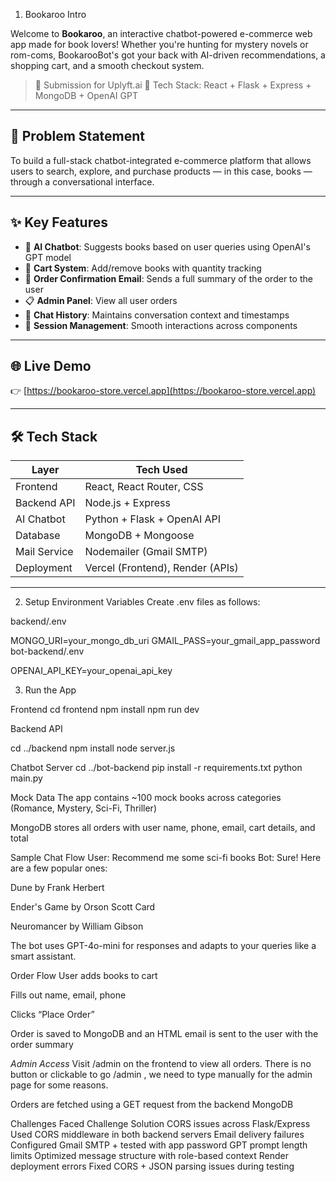 1. Bookaroo Intro

Welcome to **Bookaroo**, an interactive chatbot-powered e-commerce web app made for book lovers! Whether you're hunting for mystery novels or rom-coms, BookarooBot's got your back with AI-driven recommendations, a shopping cart, and a smooth checkout system.

> 🎯 Submission for Uplyft.ai 
> 🚀 Tech Stack: React + Flask + Express + MongoDB + OpenAI GPT

---

## 🧠 Problem Statement

To build a full-stack chatbot-integrated e-commerce platform that allows users to search, explore, and purchase products — in this case, books — through a conversational interface.

---

## ✨ Key Features

- 🤖 **AI Chatbot**: Suggests books based on user queries using OpenAI's GPT model
- 🛒 **Cart System**: Add/remove books with quantity tracking
- 📧 **Order Confirmation Email**: Sends a full summary of the order to the user
- 📋 **Admin Panel**: View all user orders
- 💬 **Chat History**: Maintains conversation context and timestamps
- 🔐 **Session Management**: Smooth interactions across components

---

## 🌐 Live Demo

👉 [https://bookaroo-store.vercel.app](https://bookaroo-store.vercel.app)

---

## 🛠️ Tech Stack

| Layer        | Tech Used                        |
|-------------|----------------------------------|
| Frontend     | React, React Router, CSS         |
| Backend API  | Node.js + Express                |
| AI Chatbot   | Python + Flask + OpenAI API      |
| Database     | MongoDB + Mongoose               |
| Mail Service | Nodemailer (Gmail SMTP)          |
| Deployment   | Vercel (Frontend), Render (APIs) |

---

2. Setup Environment Variables
Create .env files as follows:

backend/.env

MONGO_URI=your_mongo_db_uri
GMAIL_PASS=your_gmail_app_password
bot-backend/.env

OPENAI_API_KEY=your_openai_api_key


3. Run the App

Frontend
cd frontend
npm install
npm run dev

Backend API

cd ../backend
npm install
node server.js

Chatbot Server
cd ../bot-backend
pip install -r requirements.txt
python main.py


Mock Data
The app contains ~100 mock books across categories (Romance, Mystery, Sci-Fi, Thriller)

MongoDB stores all orders with user name, phone, email, cart details, and total

Sample Chat Flow
User: Recommend me some sci-fi books
Bot: Sure! Here are a few popular ones:

Dune by Frank Herbert

Ender's Game by Orson Scott Card

Neuromancer by William Gibson

The bot uses GPT-4o-mini for responses and adapts to your queries like a smart assistant.

Order Flow
User adds books to cart

Fills out name, email, phone

Clicks “Place Order”

Order is saved to MongoDB and an HTML email is sent to the user with the order summary

*Admin Access*
Visit /admin on the frontend to view all orders. There is no button or clickable to go /admin , we need to type manually for the admin page for some reasons.

Orders are fetched using a GET request from the backend MongoDB

Challenges Faced
Challenge	Solution
CORS issues across Flask/Express	Used CORS middleware in both backend servers
Email delivery failures	Configured Gmail SMTP + tested with app password
GPT prompt length limits	Optimized message structure with role-based context
Render deployment errors	Fixed CORS + JSON parsing issues during testing
